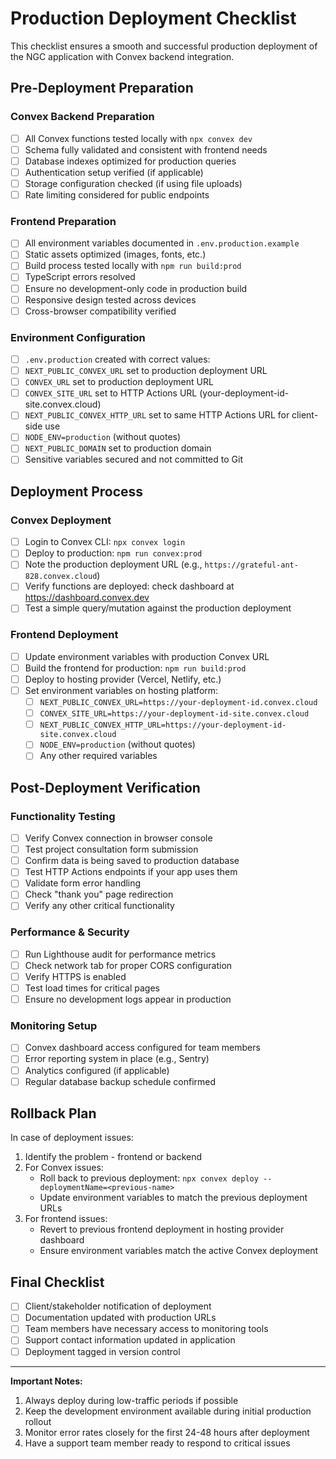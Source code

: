 # Production Deployment Checklist

This checklist ensures a smooth and successful production deployment of the NGC application with Convex backend integration.

## Pre-Deployment Preparation

### Convex Backend Preparation

- [ ] All Convex functions tested locally with `npx convex dev`
- [ ] Schema fully validated and consistent with frontend needs
- [ ] Database indexes optimized for production queries
- [ ] Authentication setup verified (if applicable)
- [ ] Storage configuration checked (if using file uploads)
- [ ] Rate limiting considered for public endpoints

### Frontend Preparation

- [ ] All environment variables documented in `.env.production.example`
- [ ] Static assets optimized (images, fonts, etc.)
- [ ] Build process tested locally with `npm run build:prod`
- [ ] TypeScript errors resolved
- [ ] Ensure no development-only code in production build
- [ ] Responsive design tested across devices
- [ ] Cross-browser compatibility verified

### Environment Configuration

- [ ] `.env.production` created with correct values:
- [ ] `NEXT_PUBLIC_CONVEX_URL` set to production deployment URL
- [ ] `CONVEX_URL` set to production deployment URL
- [ ] `CONVEX_SITE_URL` set to HTTP Actions URL (your-deployment-id-site.convex.cloud)
- [ ] `NEXT_PUBLIC_CONVEX_HTTP_URL` set to same HTTP Actions URL for client-side use
- [ ] `NODE_ENV=production` (without quotes)
- [ ] `NEXT_PUBLIC_DOMAIN` set to production domain
- [ ] Sensitive variables secured and not committed to Git

## Deployment Process

### Convex Deployment

- [ ] Login to Convex CLI: `npx convex login`
- [ ] Deploy to production: `npm run convex:prod`
- [ ] Note the production deployment URL (e.g., `https://grateful-ant-828.convex.cloud`)
- [ ] Verify functions are deployed: check dashboard at https://dashboard.convex.dev
- [ ] Test a simple query/mutation against the production deployment

### Frontend Deployment

- [ ] Update environment variables with production Convex URL
- [ ] Build the frontend for production: `npm run build:prod`
- [ ] Deploy to hosting provider (Vercel, Netlify, etc.)
- [ ] Set environment variables on hosting platform:
  - [ ] `NEXT_PUBLIC_CONVEX_URL=https://your-deployment-id.convex.cloud`
  - [ ] `CONVEX_SITE_URL=https://your-deployment-id-site.convex.cloud`
  - [ ] `NEXT_PUBLIC_CONVEX_HTTP_URL=https://your-deployment-id-site.convex.cloud`
  - [ ] `NODE_ENV=production` (without quotes)
  - [ ] Any other required variables

## Post-Deployment Verification

### Functionality Testing

- [ ] Verify Convex connection in browser console
- [ ] Test project consultation form submission
- [ ] Confirm data is being saved to production database
- [ ] Test HTTP Actions endpoints if your app uses them
- [ ] Validate form error handling
- [ ] Check "thank you" page redirection
- [ ] Verify any other critical functionality

### Performance & Security

- [ ] Run Lighthouse audit for performance metrics
- [ ] Check network tab for proper CORS configuration
- [ ] Verify HTTPS is enabled
- [ ] Test load times for critical pages
- [ ] Ensure no development logs appear in production

### Monitoring Setup

- [ ] Convex dashboard access configured for team members
- [ ] Error reporting system in place (e.g., Sentry)
- [ ] Analytics configured (if applicable)
- [ ] Regular database backup schedule confirmed

## Rollback Plan

In case of deployment issues:

1. Identify the problem - frontend or backend
2. For Convex issues:
   - Roll back to previous deployment: `npx convex deploy --deploymentName=<previous-name>`
   - Update environment variables to match the previous deployment URLs
3. For frontend issues:
   - Revert to previous frontend deployment in hosting provider dashboard
   - Ensure environment variables match the active Convex deployment

## Final Checklist

- [ ] Client/stakeholder notification of deployment
- [ ] Documentation updated with production URLs
- [ ] Team members have necessary access to monitoring tools
- [ ] Support contact information updated in application
- [ ] Deployment tagged in version control

---

**Important Notes:**

1. Always deploy during low-traffic periods if possible
2. Keep the development environment available during initial production rollout
3. Monitor error rates closely for the first 24-48 hours after deployment
4. Have a support team member ready to respond to critical issues